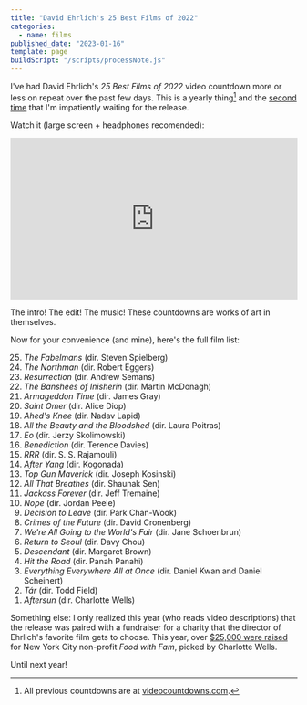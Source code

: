 ```yaml
---
title: "David Ehrlich's 25 Best Films of 2022"
categories:
  - name: films
published_date: "2023-01-16"
template: page
buildScript: "/scripts/processNote.js"
---
```


I've had David Ehrlich's _25 Best Films of 2022_ video countdown more or less on repeat over the past few days. This is a yearly thing[^1] and the [second time](/notes/the-best-films-of-2021) that I'm impatiently waiting for the release.

Watch it (large screen + headphones recomended):

<style>.embed-container { position: relative; padding-bottom: 56.25%; height: 0; overflow: hidden; max-width: 100%; } .embed-container iframe, .embed-container object, .embed-container embed { position: absolute; top: 0; left: 0; width: 100%; height: 100%; }</style>
<div class='embed-container'><iframe src='https://player.vimeo.com/video/786806921?byline=0&portrait=0' frameborder='0' allowFullScreen></iframe></div>

The intro! The edit! The music! These countdowns are works of art in themselves.

Now for your convenience (and mine), here's the full film list:

<ol reversed>
<li><em>The Fabelmans</em> (dir. Steven Spielberg)</li>
<li><em>The Northman</em> (dir. Robert Eggers)</li>
<li><em>Resurrection</em> (dir. Andrew Semans)</li>
<li><em>The Banshees of Inisherin</em> (dir. Martin McDonagh)</li>
<li><em>Armageddon Time</em> (dir. James Gray)</li>
<li><em>Saint Omer</em> (dir. Alice Diop)</li>
<li><em>Ahed's Knee</em> (dir. Nadav Lapid)</li>
<li><em>All the Beauty and the Bloodshed</em> (dir. Laura Poitras)</li>
<li><em>Eo</em> (dir. Jerzy Skolimowski)</li>
<li><em>Benediction</em> (dir. Terence Davies)</li>
<li><em>RRR</em> (dir. S. S. Rajamouli)</li>
<li><em>After Yang</em> (dir. Kogonada)</li>
<li><em>Top Gun Maverick</em> (dir. Joseph Kosinski)</li>
<li><em>All That Breathes</em> (dir. Shaunak Sen)</li>
<li><em>Jackass Forever</em> (dir. Jeff Tremaine)</li>
<li><em>Nope</em> (dir. Jordan Peele)</li>
<li><em>Decision to Leave</em> (dir. Park Chan-Wook)</li>
<li><em>Crimes of the Future</em> (dir. David Cronenberg)</li>
<li><em>We're All Going to the World's Fair</em> (dir. Jane Schoenbrun)</li>
<li><em>Return to Seoul</em> (dir. Davy Chou)</li>
<li><em>Descendant</em> (dir. Margaret Brown)</li>
<li><em>Hit the Road</em> (dir. Panah Panahi)</li>
<li><em>Everything Everywhere All at Once</em> (dir. Daniel Kwan and Daniel Scheinert)</li>
<li><em>Tár</em> (dir. Todd Field)</li>
<li><em>Aftersun</em> (dir. Charlotte Wells)</li>
</ol>

Something else: I only realized this year (who reads video descriptions) that the release was paired with a fundraiser for a charity that the director of Ehrlich's favorite film gets to choose. This year, over [$25,000 were raised](https://www.gofundme.com/f/david-ehrlichs-2023-video-countdown-fundraiser) for New York City non-profit _Food with Fam_, picked by Charlotte Wells.

Until next year!

[^1]: All previous countdowns are at [videocountdowns.com](https://www.videocountdowns.com/).
